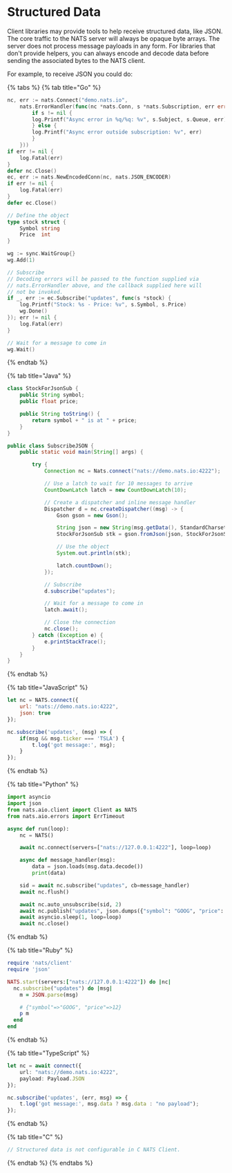 # Structured Data

Client libraries may provide tools to help receive structured data, like JSON. The core traffic to the NATS server will always be opaque byte arrays. The server does not process message payloads in any form. For libraries that don't provide helpers, you can always encode and decode data before sending the associated bytes to the NATS client.

For example, to receive JSON you could do:

{% tabs %}
{% tab title="Go" %}
```go
nc, err := nats.Connect("demo.nats.io",
    nats.ErrorHandler(func(nc *nats.Conn, s *nats.Subscription, err error) {
        if s != nil {
        log.Printf("Async error in %q/%q: %v", s.Subject, s.Queue, err)
        } else {
        log.Printf("Async error outside subscription: %v", err)
        }
    }))
if err != nil {
    log.Fatal(err)
}
defer nc.Close()
ec, err := nats.NewEncodedConn(nc, nats.JSON_ENCODER)
if err != nil {
    log.Fatal(err)
}
defer ec.Close()

// Define the object
type stock struct {
    Symbol string
    Price  int
}

wg := sync.WaitGroup{}
wg.Add(1)

// Subscribe
// Decoding errors will be passed to the function supplied via
// nats.ErrorHandler above, and the callback supplied here will
// not be invoked.
if _, err := ec.Subscribe("updates", func(s *stock) {
    log.Printf("Stock: %s - Price: %v", s.Symbol, s.Price)
    wg.Done()
}); err != nil {
    log.Fatal(err)
}

// Wait for a message to come in
wg.Wait()
```
{% endtab %}

{% tab title="Java" %}
```java
class StockForJsonSub {
    public String symbol;
    public float price;

    public String toString() {
        return symbol + " is at " + price;
    }
}

public class SubscribeJSON {
    public static void main(String[] args) {

        try {
            Connection nc = Nats.connect("nats://demo.nats.io:4222");

            // Use a latch to wait for 10 messages to arrive
            CountDownLatch latch = new CountDownLatch(10);

            // Create a dispatcher and inline message handler
            Dispatcher d = nc.createDispatcher((msg) -> {
                Gson gson = new Gson();

                String json = new String(msg.getData(), StandardCharsets.UTF_8);
                StockForJsonSub stk = gson.fromJson(json, StockForJsonSub.class);

                // Use the object
                System.out.println(stk);

                latch.countDown();
            });

            // Subscribe
            d.subscribe("updates");

            // Wait for a message to come in
            latch.await(); 

            // Close the connection
            nc.close();
        } catch (Exception e) {
            e.printStackTrace();
        }
    }
}
```
{% endtab %}

{% tab title="JavaScript" %}
```javascript
let nc = NATS.connect({
    url: "nats://demo.nats.io:4222",
    json: true
});

nc.subscribe('updates', (msg) => {
    if(msg && msg.ticker === 'TSLA') {
        t.log('got message:', msg);
    }
});
```
{% endtab %}

{% tab title="Python" %}
```python
import asyncio
import json
from nats.aio.client import Client as NATS
from nats.aio.errors import ErrTimeout

async def run(loop):
    nc = NATS()

    await nc.connect(servers=["nats://127.0.0.1:4222"], loop=loop)

    async def message_handler(msg):
        data = json.loads(msg.data.decode())
        print(data)

    sid = await nc.subscribe("updates", cb=message_handler)
    await nc.flush()

    await nc.auto_unsubscribe(sid, 2)
    await nc.publish("updates", json.dumps({"symbol": "GOOG", "price": 1200 }).encode())
    await asyncio.sleep(1, loop=loop)
    await nc.close()
```
{% endtab %}

{% tab title="Ruby" %}
```ruby
require 'nats/client'
require 'json'

NATS.start(servers:["nats://127.0.0.1:4222"]) do |nc|
  nc.subscribe("updates") do |msg|
    m = JSON.parse(msg)

    # {"symbol"=>"GOOG", "price"=>12}
    p m
  end
end
```
{% endtab %}

{% tab title="TypeScript" %}
```typescript
let nc = await connect({
    url: "nats://demo.nats.io:4222",
    payload: Payload.JSON
});

nc.subscribe('updates', (err, msg) => {
    t.log('got message:', msg.data ? msg.data : "no payload");
});
```
{% endtab %}

{% tab title="C" %}
```c
// Structured data is not configurable in C NATS Client.
```
{% endtab %}
{% endtabs %}

